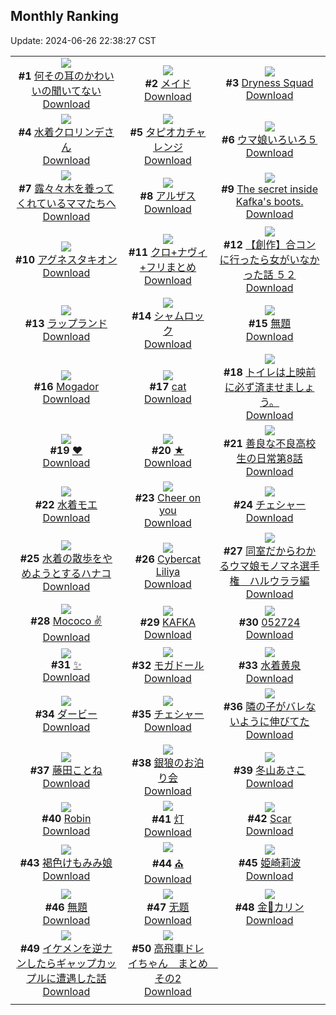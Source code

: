## Monthly Ranking
Update: 2024-06-26 22:38:27 CST

|      |      |      |
| :----: | :----: | :----: |
| ![](https://i.pixiv.re/c/240x480/img-master/img/2024/05/29/00/00/55/119141561_p0_master1200.jpg)<br>**#1** [何その耳のかわいいの聞いてない](https://www.pixiv.net/artworks/119141561)<br>[Download](https://i.pixiv.re/img-original/img/2024/05/29/00/00/55/119141561_p0.jpg) | ![](https://i.pixiv.re/c/240x480/img-master/img/2024/05/29/22/30/04/119165931_p0_master1200.jpg)<br>**#2** [メイド](https://www.pixiv.net/artworks/119165931)<br>[Download](https://i.pixiv.re/img-original/img/2024/05/29/22/30/04/119165931_p0.jpg) | ![](https://i.pixiv.re/c/240x480/img-master/img/2024/05/29/13/02/46/119152779_p0_master1200.jpg)<br>**#3** [Dryness Squad](https://www.pixiv.net/artworks/119152779)<br>[Download](https://i.pixiv.re/img-original/img/2024/05/29/13/02/46/119152779_p0.png) |
| ![](https://i.pixiv.re/c/240x480/img-master/img/2024/05/29/00/00/24/119141449_p0_master1200.jpg)<br>**#4** [水着クロリンデさん](https://www.pixiv.net/artworks/119141449)<br>[Download](https://i.pixiv.re/img-original/img/2024/05/29/00/00/24/119141449_p0.jpg) | ![](https://i.pixiv.re/c/240x480/img-master/img/2024/05/29/22/32/29/119166025_p0_master1200.jpg)<br>**#5** [タピオカチャレンジ](https://www.pixiv.net/artworks/119166025)<br>[Download](https://i.pixiv.re/img-original/img/2024/05/29/22/32/29/119166025_p0.png) | ![](https://i.pixiv.re/c/240x480/img-master/img/2024/05/29/09/33/39/119149902_p0_master1200.jpg)<br>**#6** [ウマ娘いろいろ５](https://www.pixiv.net/artworks/119149902)<br>[Download](https://i.pixiv.re/img-original/img/2024/05/29/09/33/39/119149902_p0.jpg) |
| ![](https://i.pixiv.re/c/240x480/img-master/img/2024/05/29/21/32/52/119164000_p0_master1200.jpg)<br>**#7** [露々々木を養ってくれているママたちへ](https://www.pixiv.net/artworks/119164000)<br>[Download](https://i.pixiv.re/img-original/img/2024/05/29/21/32/52/119164000_p0.jpg) | ![](https://i.pixiv.re/c/240x480/img-master/img/2024/05/29/16/00/37/119155631_p0_master1200.jpg)<br>**#8** [アルザス](https://www.pixiv.net/artworks/119155631)<br>[Download](https://i.pixiv.re/img-original/img/2024/05/29/16/00/37/119155631_p0.jpg) | ![](https://i.pixiv.re/c/240x480/img-master/img/2024/05/29/21/29/02/119163832_p0_master1200.jpg)<br>**#9** [The secret inside Kafka's boots.](https://www.pixiv.net/artworks/119163832)<br>[Download](https://i.pixiv.re/img-original/img/2024/05/29/21/29/02/119163832_p0.jpg) |
| ![](https://i.pixiv.re/c/240x480/img-master/img/2024/05/28/00/16/54/119114038_p0_master1200.jpg)<br>**#10** [アグネスタキオン](https://www.pixiv.net/artworks/119114038)<br>[Download](https://i.pixiv.re/img-original/img/2024/05/28/00/16/54/119114038_p0.jpg) | ![](https://i.pixiv.re/c/240x480/img-master/img/2024/05/29/19/18/07/119159921_p0_master1200.jpg)<br>**#11** [クロ+ナヴィ+フリまとめ](https://www.pixiv.net/artworks/119159921)<br>[Download](https://i.pixiv.re/img-original/img/2024/05/29/19/18/07/119159921_p0.jpg) | ![](https://i.pixiv.re/c/240x480/img-master/img/2024/05/31/00/00/27/119196216_p0_master1200.jpg)<br>**#12** [【創作】合コンに行ったら女がいなかった話 ５２](https://www.pixiv.net/artworks/119196216)<br>[Download](https://i.pixiv.re/img-original/img/2024/05/31/00/00/27/119196216_p0.png) |
| ![](https://i.pixiv.re/c/240x480/img-master/img/2024/05/29/17/13/18/119156952_p0_master1200.jpg)<br>**#13** [ラップランド](https://www.pixiv.net/artworks/119156952)<br>[Download](https://i.pixiv.re/img-original/img/2024/05/29/17/13/18/119156952_p0.jpg) | ![](https://i.pixiv.re/c/240x480/img-master/img/2024/05/29/00/00/07/119141373_p0_master1200.jpg)<br>**#14** [シャムロック](https://www.pixiv.net/artworks/119141373)<br>[Download](https://i.pixiv.re/img-original/img/2024/05/29/00/00/07/119141373_p0.jpg) | ![](https://i.pixiv.re/c/240x480/img-master/img/2024/05/29/00/00/19/119141427_p0_master1200.jpg)<br>**#15** [無題](https://www.pixiv.net/artworks/119141427)<br>[Download](https://i.pixiv.re/img-original/img/2024/05/29/00/00/19/119141427_p0.jpg) |
| ![](https://i.pixiv.re/c/240x480/img-master/img/2024/05/28/09/52/32/119122174_p0_master1200.jpg)<br>**#16** [Mogador](https://www.pixiv.net/artworks/119122174)<br>[Download](https://i.pixiv.re/img-original/img/2024/05/28/09/52/32/119122174_p0.png) | ![](https://i.pixiv.re/c/240x480/img-master/img/2024/05/29/03/16/16/119146019_p0_master1200.jpg)<br>**#17** [cat](https://www.pixiv.net/artworks/119146019)<br>[Download](https://i.pixiv.re/img-original/img/2024/05/29/03/16/16/119146019_p0.png) | ![](https://i.pixiv.re/c/240x480/img-master/img/2024/05/29/21/32/59/119164012_p0_master1200.jpg)<br>**#18** [トイレは上映前に必ず済ませましょう。](https://www.pixiv.net/artworks/119164012)<br>[Download](https://i.pixiv.re/img-original/img/2024/05/29/21/32/59/119164012_p0.jpg) |
| ![](https://i.pixiv.re/c/240x480/img-master/img/2024/05/29/00/00/19/119141426_p0_master1200.jpg)<br>**#19** [❤](https://www.pixiv.net/artworks/119141426)<br>[Download](https://i.pixiv.re/img-original/img/2024/05/29/00/00/19/119141426_p0.jpg) | ![](https://i.pixiv.re/c/240x480/img-master/img/2024/05/29/00/00/14/119141404_p0_master1200.jpg)<br>**#20** [★](https://www.pixiv.net/artworks/119141404)<br>[Download](https://i.pixiv.re/img-original/img/2024/05/29/00/00/14/119141404_p0.png) | ![](https://i.pixiv.re/c/240x480/img-master/img/2024/05/29/00/01/41/119141655_p0_master1200.jpg)<br>**#21** [善良な不良高校生の日常第8話](https://www.pixiv.net/artworks/119141655)<br>[Download](https://i.pixiv.re/img-original/img/2024/05/29/00/01/41/119141655_p0.jpg) |
| ![](https://i.pixiv.re/c/240x480/img-master/img/2024/05/29/00/30/08/119142695_p0_master1200.jpg)<br>**#22** [水着モエ](https://www.pixiv.net/artworks/119142695)<br>[Download](https://i.pixiv.re/img-original/img/2024/05/29/00/30/08/119142695_p0.jpg) | ![](https://i.pixiv.re/c/240x480/img-master/img/2024/05/29/00/36/43/119142888_p0_master1200.jpg)<br>**#23** [Cheer on you](https://www.pixiv.net/artworks/119142888)<br>[Download](https://i.pixiv.re/img-original/img/2024/05/29/00/36/43/119142888_p0.png) | ![](https://i.pixiv.re/c/240x480/img-master/img/2024/05/31/12/46/53/119189194_p0_master1200.jpg)<br>**#24** [チェシャー](https://www.pixiv.net/artworks/119189194)<br>[Download](https://i.pixiv.re/img-original/img/2024/05/31/12/46/53/119189194_p0.jpg) |
| ![](https://i.pixiv.re/c/240x480/img-master/img/2024/05/28/00/13/56/119113943_p0_master1200.jpg)<br>**#25** [水着の散歩をやめようとするハナコ](https://www.pixiv.net/artworks/119113943)<br>[Download](https://i.pixiv.re/img-original/img/2024/05/28/00/13/56/119113943_p0.jpg) | ![](https://i.pixiv.re/c/240x480/img-master/img/2024/05/29/00/35/04/119142852_p0_master1200.jpg)<br>**#26** [Cybercat Liliya](https://www.pixiv.net/artworks/119142852)<br>[Download](https://i.pixiv.re/img-original/img/2024/05/29/00/35/04/119142852_p0.png) | ![](https://i.pixiv.re/c/240x480/img-master/img/2024/05/29/00/00/13/119141400_p0_master1200.jpg)<br>**#27** [同室だからわかるウマ娘モノマネ選手権　ハルウララ編](https://www.pixiv.net/artworks/119141400)<br>[Download](https://i.pixiv.re/img-original/img/2024/05/29/00/00/13/119141400_p0.png) |
| ![](https://i.pixiv.re/c/240x480/img-master/img/2024/05/29/00/15/01/119142205_p0_master1200.jpg)<br>**#28** [Mococo ✌️](https://www.pixiv.net/artworks/119142205)<br>[Download](https://i.pixiv.re/img-original/img/2024/05/29/00/15/01/119142205_p0.jpg) | ![](https://i.pixiv.re/c/240x480/img-master/img/2024/05/29/00/25/51/119142557_p0_master1200.jpg)<br>**#29** [KAFKA](https://www.pixiv.net/artworks/119142557)<br>[Download](https://i.pixiv.re/img-original/img/2024/05/29/00/25/51/119142557_p0.jpg) | ![](https://i.pixiv.re/c/240x480/img-master/img/2024/05/27/21/19/14/119106283_p0_master1200.jpg)<br>**#30** [052724](https://www.pixiv.net/artworks/119106283)<br>[Download](https://i.pixiv.re/img-original/img/2024/05/27/21/19/14/119106283_p0.jpg) |
| ![](https://i.pixiv.re/c/240x480/img-master/img/2024/05/28/21/25/53/119136173_p0_master1200.jpg)<br>**#31** [✨](https://www.pixiv.net/artworks/119136173)<br>[Download](https://i.pixiv.re/img-original/img/2024/05/28/21/25/53/119136173_p0.png) | ![](https://i.pixiv.re/c/240x480/img-master/img/2024/05/27/19/26/25/119102798_p0_master1200.jpg)<br>**#32** [モガドール](https://www.pixiv.net/artworks/119102798)<br>[Download](https://i.pixiv.re/img-original/img/2024/05/27/19/26/25/119102798_p0.jpg) | ![](https://i.pixiv.re/c/240x480/img-master/img/2024/05/28/19/30/02/119132417_p0_master1200.jpg)<br>**#33** [水着黄泉](https://www.pixiv.net/artworks/119132417)<br>[Download](https://i.pixiv.re/img-original/img/2024/05/28/19/30/02/119132417_p0.jpg) |
| ![](https://i.pixiv.re/c/240x480/img-master/img/2024/05/29/21/48/10/119164505_p0_master1200.jpg)<br>**#34** [ダービー](https://www.pixiv.net/artworks/119164505)<br>[Download](https://i.pixiv.re/img-original/img/2024/05/29/21/48/10/119164505_p0.jpg) | ![](https://i.pixiv.re/c/240x480/img-master/img/2024/05/30/19/04/48/119187058_p0_master1200.jpg)<br>**#35** [チェシャー](https://www.pixiv.net/artworks/119187058)<br>[Download](https://i.pixiv.re/img-original/img/2024/05/30/19/04/48/119187058_p0.jpg) | ![](https://i.pixiv.re/c/240x480/img-master/img/2024/05/28/15/00/02/119126798_p0_master1200.jpg)<br>**#36** [隣の子がバレないように伸びてた](https://www.pixiv.net/artworks/119126798)<br>[Download](https://i.pixiv.re/img-original/img/2024/05/28/15/00/02/119126798_p0.jpg) |
| ![](https://i.pixiv.re/c/240x480/img-master/img/2024/05/29/16/43/21/119156333_p0_master1200.jpg)<br>**#37** [藤田ことね](https://www.pixiv.net/artworks/119156333)<br>[Download](https://i.pixiv.re/img-original/img/2024/05/29/16/43/21/119156333_p0.jpg) | ![](https://i.pixiv.re/c/240x480/img-master/img/2024/05/30/18/05/48/119185636_p0_master1200.jpg)<br>**#38** [銀狼のお泊り会](https://www.pixiv.net/artworks/119185636)<br>[Download](https://i.pixiv.re/img-original/img/2024/05/30/18/05/48/119185636_p0.png) | ![](https://i.pixiv.re/c/240x480/img-master/img/2024/05/28/10/00/01/119122271_p0_master1200.jpg)<br>**#39** [冬山あさこ](https://www.pixiv.net/artworks/119122271)<br>[Download](https://i.pixiv.re/img-original/img/2024/05/28/10/00/01/119122271_p0.png) |
| ![](https://i.pixiv.re/c/240x480/img-master/img/2024/05/29/08/06/47/119149100_p0_master1200.jpg)<br>**#40** [Robin](https://www.pixiv.net/artworks/119149100)<br>[Download](https://i.pixiv.re/img-original/img/2024/05/29/08/06/47/119149100_p0.png) | ![](https://i.pixiv.re/c/240x480/img-master/img/2024/05/29/20/06/38/119161229_p0_master1200.jpg)<br>**#41** [灯](https://www.pixiv.net/artworks/119161229)<br>[Download](https://i.pixiv.re/img-original/img/2024/05/29/20/06/38/119161229_p0.jpg) | ![](https://i.pixiv.re/c/240x480/img-master/img/2024/05/29/00/16/35/119142262_p0_master1200.jpg)<br>**#42** [Scar](https://www.pixiv.net/artworks/119142262)<br>[Download](https://i.pixiv.re/img-original/img/2024/05/29/00/16/35/119142262_p0.jpg) |
| ![](https://i.pixiv.re/c/240x480/img-master/img/2024/05/29/00/00/25/119141450_p0_master1200.jpg)<br>**#43** [褐色けもみみ娘](https://www.pixiv.net/artworks/119141450)<br>[Download](https://i.pixiv.re/img-original/img/2024/05/29/00/00/25/119141450_p0.jpg) | ![](https://i.pixiv.re/c/240x480/img-master/img/2024/05/27/11/58/14/119094231_p0_master1200.jpg)<br>**#44** [⛪️](https://www.pixiv.net/artworks/119094231)<br>[Download](https://i.pixiv.re/img-original/img/2024/05/27/11/58/14/119094231_p0.jpg) | ![](https://i.pixiv.re/c/240x480/img-master/img/2024/05/30/19/00/06/119186883_p0_master1200.jpg)<br>**#45** [姫崎莉波](https://www.pixiv.net/artworks/119186883)<br>[Download](https://i.pixiv.re/img-original/img/2024/05/30/19/00/06/119186883_p0.jpg) |
| ![](https://i.pixiv.re/c/240x480/img-master/img/2024/05/27/00/00/38/119083400_p0_master1200.jpg)<br>**#46** [無題](https://www.pixiv.net/artworks/119083400)<br>[Download](https://i.pixiv.re/img-original/img/2024/05/27/00/00/38/119083400_p0.jpg) | ![](https://i.pixiv.re/c/240x480/img-master/img/2024/05/29/10/17/33/119150705_p0_master1200.jpg)<br>**#47** [无题](https://www.pixiv.net/artworks/119150705)<br>[Download](https://i.pixiv.re/img-original/img/2024/05/29/10/17/33/119150705_p0.jpg) | ![](https://i.pixiv.re/c/240x480/img-master/img/2024/05/30/10/39/00/119178249_p0_master1200.jpg)<br>**#48** [金👙カリン](https://www.pixiv.net/artworks/119178249)<br>[Download](https://i.pixiv.re/img-original/img/2024/05/30/10/39/00/119178249_p0.png) |
| ![](https://i.pixiv.re/c/240x480/img-master/img/2024/05/29/00/09/49/119142025_p0_master1200.jpg)<br>**#49** [イケメンを逆ナンしたらギャップカップルに遭遇した話](https://www.pixiv.net/artworks/119142025)<br>[Download](https://i.pixiv.re/img-original/img/2024/05/29/00/09/49/119142025_p0.jpg) | ![](https://i.pixiv.re/c/240x480/img-master/img/2024/05/29/18/44/35/119159088_p0_master1200.jpg)<br>**#50** [高飛車ドレイちゃん　まとめ　その2](https://www.pixiv.net/artworks/119159088)<br>[Download](https://i.pixiv.re/img-original/img/2024/05/29/18/44/35/119159088_p0.png) |
|      |
